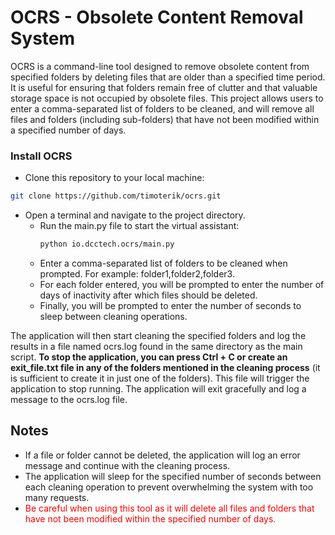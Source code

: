 # OCRS - Obsolete Content Removal System
OCRS is a command-line tool designed to remove obsolete content from specified folders by deleting files 
that are older than a specified time period. It is useful for ensuring that folders remain free of clutter 
and that valuable storage space is not occupied by obsolete files. 
This project allows users to enter a comma-separated list of folders to be cleaned, and will remove all files 
and folders (including sub-folders) that have not been modified within a specified number of days.

### Install OCRS
- Clone this repository to your local machine:
```sh
git clone https://github.com/timoterik/ocrs.git
```
- Open a terminal and navigate to the project directory.
  - Run the main.py file to start the virtual assistant:
    ```sh
    python io.dcctech.ocrs/main.py
    ```
  - Enter a comma-separated list of folders to be cleaned when prompted. For example: folder1,folder2,folder3.
  - For each folder entered, you will be prompted to enter the number of days of inactivity after which files should be deleted.
  - Finally, you will be prompted to enter the number of seconds to sleep between cleaning operations.

The application will then start cleaning the specified folders and log the results in a file named ocrs.log found in
the same directory as the main script.
**To stop the application, you can press Ctrl + C or create an exit_file.txt file in any of the folders mentioned in 
the cleaning process** (it is sufficient to create it in just one of the folders). 
This file will trigger the application to stop running. The application will exit gracefully and log a message to the ocrs.log file.

## Notes
- If a file or folder cannot be deleted, the application will log an error message and continue with the cleaning process.
- The application will sleep for the specified number of seconds between each cleaning operation to prevent overwhelming the system with too many requests.
- <font color="red" >Be careful when using this tool as it will delete all files and folders that have not been modified within the specified number of days.</font>
